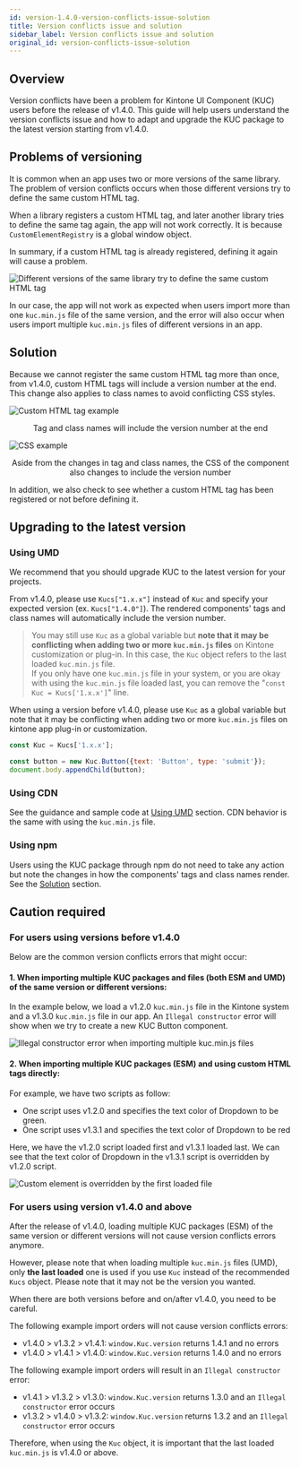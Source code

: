 ```yaml
---
id: version-1.4.0-version-conflicts-issue-solution
title: Version conflicts issue and solution
sidebar_label: Version conflicts issue and solution
original_id: version-conflicts-issue-solution
---
```

## Overview

Version conflicts have been a problem for Kintone UI Component (KUC) users before the release of v1.4.0. This guide will help users understand the version conflicts issue and how to adapt and upgrade the KUC package to the latest version starting from v1.4.0.

## Problems of versioning

It is common when an app uses two or more versions of the same library.
The problem of version conflicts occurs when those different versions try to define the same custom HTML tag.<br>

When a library registers a custom HTML tag, and later another library tries to define the same tag again, the app will not work correctly. It is because `CustomElementRegistry` is a global window object.<br>

In summary, if a custom HTML tag is already registered, defining it again will cause a problem.

![Different versions of the same library try to define the same custom HTML tag](assets/version-conflict-diagram.jpeg)

In our case, the app will not work as expected when users import more than one `kuc.min.js` file of the same version, and the error will also occur when users import multiple `kuc.min.js` files of different versions in an app.

## Solution

Because we cannot register the same custom HTML tag more than once, from v1.4.0, custom HTML tags will include a version number at the end. This change also applies to class names to avoid conflicting CSS styles.

![Custom HTML tag example](assets/version-conflict-html-tag.png)
<center>Tag and class names will include the version number at the end</center>

![CSS example](assets/version-conflict-css.png)
<center>Aside from the changes in tag and class names, the CSS of the component also changes to include the version number</center>

In addition, we also check to see whether a custom HTML tag has been registered or not before defining it.

## Upgrading to the latest version

### Using UMD

We recommend that you should upgrade KUC to the latest version for your projects.<br>

From v1.4.0, please use `Kucs["1.x.x"]` instead of `Kuc` and specify your expected version (ex. `Kucs["1.4.0"]`). The rendered components' tags and class names will automatically include the version number.<br>

> You may still use `Kuc` as a global variable but **note that it may be conflicting when adding two or more `kuc.min.js` files** on Kintone customization or plug-in. In this case, the `Kuc` object refers to the last loaded `kuc.min.js` file.<br>
> If you only have one `kuc.min.js` file in your system, or you are okay with using the `kuc.min.js` file loaded last, you can remove the "`const Kuc = Kucs['1.x.x']`" line.

When using a version before v1.4.0, please use `Kuc` as a global variable but note that it may be conflicting when adding two or more `kuc.min.js` files on kintone app plug-in or customization.

```javascript
const Kuc = Kucs['1.x.x'];

const button = new Kuc.Button({text: 'Button', type: 'submit'});
document.body.appendChild(button);
```

### Using CDN

See the guidance and sample code at [Using UMD](#using-umd) section. CDN behavior is the same with using the `kuc.min.js` file.

### Using npm

Users using the KUC package through npm do not need to take any action but note the changes in how the components' tags and class names render. See the [Solution](#solution) section.

## Caution required

### For users using versions before v1.4.0

Below are the common version conflicts errors that might occur:
#### 1. When importing multiple KUC packages and files (both ESM and UMD) of the same version or different versions:

In the example below, we load a v1.2.0 `kuc.min.js` file in the Kintone system and a v1.3.0 `kuc.min.js` file in our app. An `Illegal constructor` error will show when we try to create a new KUC Button component.

![Illegal constructor error when importing multiple kuc.min.js files](assets/UMD_multi_files.jpeg)

#### 2. When importing multiple KUC packages (ESM) and using custom HTML tags directly:

For example, we have two scripts as follow:
- One script uses v1.2.0 and specifies the text color of Dropdown to be green.
- One script uses v1.3.1 and specifies the text color of Dropdown to be red

Here, we have the v1.2.0 script loaded first and v1.3.1 loaded last. We can see that the text color of Dropdown in the v1.3.1 script is overridden by v1.2.0 script.

![Custom element is overridden by the first loaded file](assets/ESM_multi_files_1.png)

### For users using version v1.4.0 and above

After the release of v1.4.0, loading multiple KUC packages (ESM) of the same version or different versions will not cause version conflicts errors anymore.

However, please note that when loading multiple `kuc.min.js` files (UMD), only **the last loaded** one is used if you use `Kuc` instead of the recommended `Kucs` object. Please note that it may not be the version you wanted.

When there are both versions before and on/after v1.4.0, you need to be careful.<br>

The following example import orders will not cause version conflicts errors:
- v1.4.0 > v1.3.2 > v1.4.1: `window.Kuc.version` returns 1.4.1 and no errors
- v1.4.0 > v1.4.1 > v1.4.0: `window.Kuc.version` returns 1.4.0 and no errors

The following example import orders will result in an `Illegal constructor` error:
- v1.4.1 > v1.3.2 > v1.3.0: `window.Kuc.version` returns 1.3.0 and an `Illegal constructor` error occurs
- v1.3.2 > v1.4.0 > v1.3.2: `window.Kuc.version` returns 1.3.2 and an `Illegal constructor` error occurs

Therefore, when using the `Kuc` object, it is important that the last loaded `kuc.min.js` is v1.4.0 or above.
